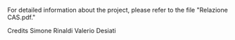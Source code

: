 For detailed information about the project, please refer to the file "Relazione CAS.pdf."

Credits
Simone Rinaldi
Valerio Desiati